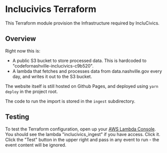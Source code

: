 # Inclucivics Terraform
This Terraform module provision the Infrastructure required by IncluCivics.

## Overview

Right now this is:

* A public S3 bucket to store processed data. This is hardcoded to "codefornashville-inclucivics-c9b520".
* A lambda that fetches and processes data from data.nashville.gov every day, and writes it out to the S3 bucket.

The website itself is still hosted on Github Pages, and deployed using `yarn deploy` in the project root.

The code to run the import is stored in the `ingest` subdirectory.

## Testing

To test the Terraform configuration, open up your [AWS Lambda Console](https://console.aws.amazon.com/lambda). You should see the lambda "inclucivics_ingest" if you have access.  Click it.  Click the "Test" button in the upper right and pass in any event to run - the event content will be ignored.
